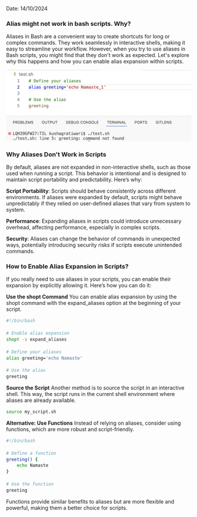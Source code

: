Date: 14/10/2024

### Alias might not work in bash scripts. Why?

Aliases in Bash are a convenient way to create shortcuts for long or complex commands. They work seamlessly in interactive shells, making it easy to streamline your workflow. However, when you try to use aliases in Bash scripts, you might find that they don't work as expected. Let's explore why this happens and how you can enable alias expansion within scripts.

![Alias_Error](https://github.com/krtEngineer/TIL/blob/main/assets/03_image_1.png?raw=true)

### Why Aliases Don't Work in Scripts

By default, aliases are not expanded in non-interactive shells, such as those used when running a script. This behavior is intentional and is designed to maintain script portability and predictability. Here’s why:

**Script Portability**: Scripts should behave consistently across different environments. If aliases were expanded by default, scripts might behave unpredictably if they relied on user-defined aliases that vary from system to system.

**Performance**: Expanding aliases in scripts could introduce unnecessary overhead, affecting performance, especially in complex scripts.

**Security**: Aliases can change the behavior of commands in unexpected ways, potentially introducing security risks if scripts execute unintended commands.

### How to Enable Alias Expansion in Scripts?

If you really need to use aliases in your scripts, you can enable their expansion by explicitly allowing it. Here’s how you can do it:

**Use the shopt Command**
You can enable alias expansion by using the shopt command with the expand_aliases option at the beginning of your script.

```bash
#!/bin/bash

# Enable alias expansion
shopt -s expand_aliases

# Define your aliases
alias greeting='echo Namaste'

# Use the alias
greeting
```

**Source the Script**
Another method is to source the script in an interactive shell. This way, the script runs in the current shell environment where aliases are already available.

```bash
source my_script.sh
```

**Alternative: Use Functions**
Instead of relying on aliases, consider using functions, which are more robust and script-friendly.

```bash
#!/bin/bash

# Define a function
greeting() {
    echo Namaste
}

# Use the function
greeting
```

Functions provide similar benefits to aliases but are more flexible and powerful, making them a better choice for scripts.
